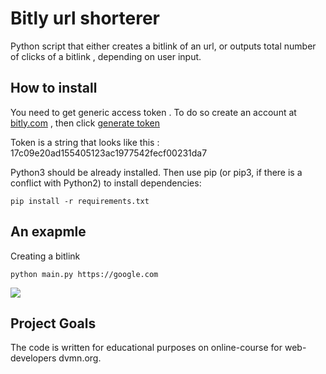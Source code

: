 # Bitly url shorterer

Python script that either creates a bitlink of an url, or outputs total number of clicks of a bitlink , depending on user input.

## How to install

You need to get generic access token . To do so create an account at [bitly.com](https://bitly.com) , then click [generate token](https://bitly.com/a/oauth_apps)

Token is a string that looks like this : 17c09e20ad155405123ac1977542fecf00231da7

Python3 should be already installed. Then use pip (or pip3, if there is a conflict with Python2) to install dependencies:


	pip install -r requirements.txt

## An exapmle 
Creating a bitlink

	python main.py https://google.com

![](https://nofile.io/f/6ykhvo3QSoH/Untitled.png)


## Project Goals
The code is written for educational purposes on online-course for web-developers dvmn.org.
